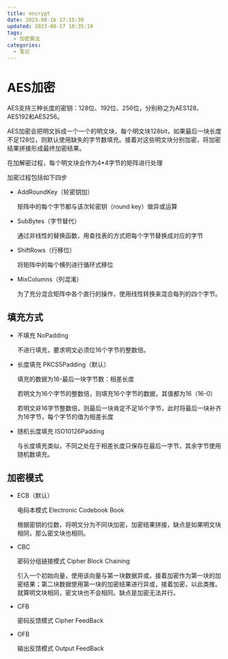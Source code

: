 ```yaml
---
title: encrypt
date: 2023-08-16 17:15:30
updated: 2023-08-17 10:35:19
tags:
  - 加密算法
categories:
  - 笔记
---
```


# AES加密

AES支持三种长度的密钥：128位、192位、256位，分别称之为AES128、AES192和AES256。

AES加密会把明文拆成一个一个的明文块，每个明文块128bit，如果最后一块长度不足128位，则默认使用缺失的字节数填充。接着对这些明文块分别加密，将加密结果拼接形成最终加密结果。

在加解密过程，每个明文块会作为4*4字节的矩阵进行处理

加密过程包括如下四步

- AddRoundKey（轮密钥加）

  矩阵中的每个字节都与该次轮密钥（round key）做异或运算

- SubBytes（字节替代）

  通过非线性的替换函数，用查找表的方式把每个字节替换成对应的字节

- ShiftRows（行移位）

  将矩阵中的每个横列进行循环式移位

- MixColumns（列混淆）

  为了充分混合矩阵中各个直行的操作，使用线性转换来混合每列的四个字节。

## 填充方式

- 不填充 NoPadding

  不进行填充，要求明文必须位16个字节的整数倍。

- 长度填充 PKCS5Padding（默认）

  填充的数据为16-最后一块字节数：相差长度

  若明文为16个字节的整数倍，则填充16个字节的数据，其值都为16（16-0）

  若明文非16字节整数倍，则最后一块肯定不足16个字节，此时将最后一块补齐为16字节，每个字节的值为相差长度

- 随机长度填充 ISO10126Padding

  与长度填充类似，不同之处在于相差长度只保存在最后一字节，其余字节使用随机数填充。

## 加密模式

- ECB（默认）

  电码本模式 Electronic Codebook Book

  根据密钥的位数，将明文分为不同块加密，加密结果拼接，缺点是如果明文块相同，那么密文块也相同。

- CBC

  密码分组链接模式 Cipher Block Chaining

  引入一个初始向量，使用该向量与第一块数据异或，接着加密作为第一块的加密结果；第二块数据使用第一块的加密结果进行异或，接着加密，以此类推。就算明文块相同，密文块也不会相同。缺点是加密无法并行。

- CFB

  密码反馈模式 Cipher FeedBack

- OFB

  输出反馈模式 Output FeedBack